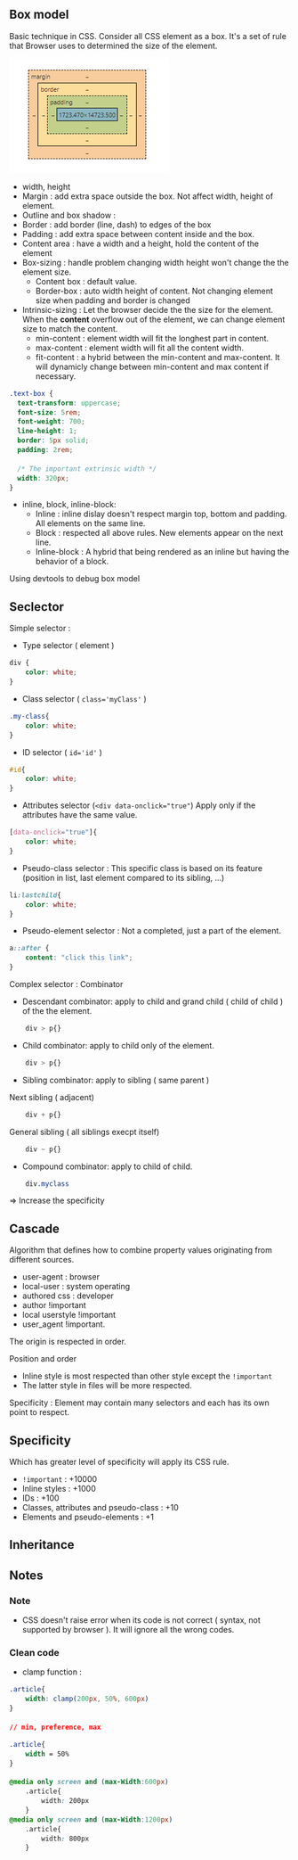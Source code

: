 ## Box model
Basic technique in CSS. Consider all CSS element as a box.
It's a set of rule that Browser uses to determined the size of the element.

![DOM example](Image/box_model.PNG)

- width, height
- Margin : add extra space outside the box. Not affect width, height of element.
- Outline and box shadow :
- Border : add border (line, dash) to edges of the box
- Padding : add extra space between content inside and the box.
- Content area : have a width and a height, hold the content of the element
- Box-sizing : handle problem changing width height won't change the the element size.
  + Content box : default value.
  + Border-box : auto width height of content. Not changing element size when padding and border is changed
- Intrinsic-sizing : Let the browser decide the the size for the element. When the **content** overflow out of the element, we can change element size to match the content.
  - min-content : element width will fit the longhest part in content.
  - max-content : element width will fit all the content width.
  - fit-content : a hybrid between the min-content and max-content. It will dynamicly change between min-content and max content if necessary.

```css
.text-box {
  text-transform: uppercase;
  font-size: 5rem;
  font-weight: 700;
  line-height: 1;
  border: 5px solid;
  padding: 2rem;

  /* The important extrinsic width */
  width: 320px;
}
```

- inline, block, inline-block:
  - Inline : inline dislay doesn't respect margin top, bottom and padding. All elements on the same line.
  - Block : respected all above rules. New elements appear on the next line.
  - Inline-block : A hybrid that being rendered as an inline but having the behavior of a block.

Using devtools to debug box model

## Seclector
Simple selector :

- Type selector ( element )
```css
div {
    color: white;
}
```
- Class selector ( ```class='myClass'``` )
```css
.my-class{
    color: white;
}
```
- ID selector ( ```id='id'``` )
```css
#id{
    color: white;
}
```
- Attributes selector (```<div data-onclick="true"```) Apply only if the attributes have the same value.
```css
[data-onclick="true"]{
    color: white;
}
```
- Pseudo-class selector : This specific class is based on its feature (position in list, last element compared to its sibling, ...)
```css
li:lastchild{
    color: white;
}
```
- Pseudo-element selector : Not a completed, just a part of the element.
```css
a::after {
    content: "click this link";
}
```

Complex selector : Combinator

- Descendant combinator: apply to child and grand child ( child of child ) of the the element. 
```css
    div > p{}
```
- Child combinator: apply to child only of the element.
```css
    div > p{}
```
- Sibling combinator: apply to sibling ( same parent )

Next sibling ( adjacent)
```css
    div + p{}
```
General sibling ( all siblings execpt itself)
```css
    div ~ p{}
```
- Compound combinator: apply to child of child.
```css
    div.myclass
```
=> Increase the specificity
## Cascade
 Algorithm that defines how to combine property values originating from different sources.
 - user-agent : browser
 - local-user : system operating
 - authored css : developer
 - author !important
 - local userstyle !important
 - user_agent !important.

The origin is respected in order.
 
 Position and order 
 - Inline style is most respected than other style except the 
```!important```
 - The latter style in files will be more respected.  

 Specificity : Element may contain many selectors and each has its own point to respect.

## Specificity
Which has greater level of specificity will apply its CSS rule.
- ```!important``` : +10000
- Inline styles : +1000
- IDs : +100
- Classes, attributes and pseudo-class : +10
- Elements and pseudo-elements : +1

## Inheritance

## Notes
### Note

- CSS doesn't raise error when its code is not correct ( syntax, not supported by browser ). It will ignore all the wrong codes.
### Clean code
- clamp function :
```css
.article{
    width: clamp(200px, 50%, 600px)
}

// min, preference, max
```

```css
.article{
    width = 50%
}

@media only screen and (max-Width:600px)
    .article{
        width: 200px
    }
@media only screen and (max-Width:1200px)
    .article{
        width: 800px
    }
```

